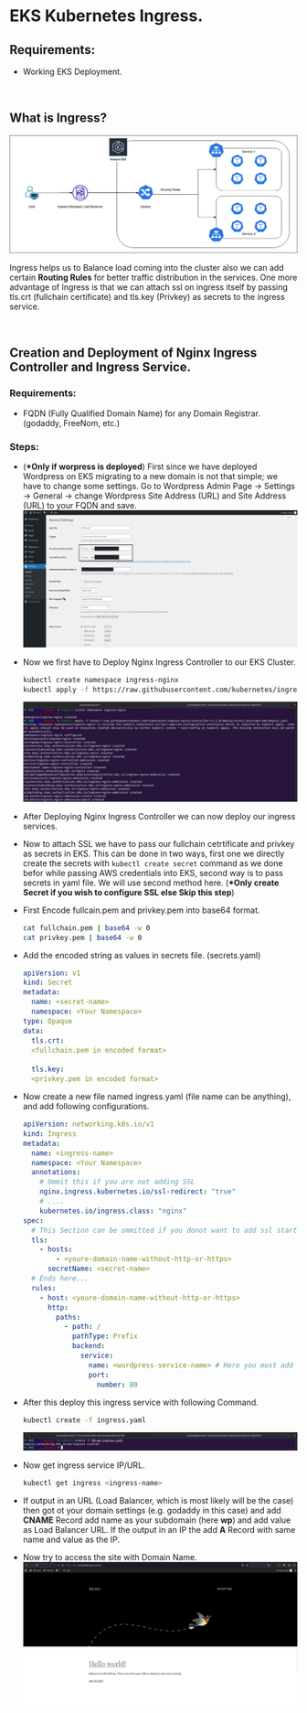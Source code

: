 # EKS Kubernetes Ingress.

## Requirements:

- Working EKS Deployment.

<br />

## What is Ingress?

![](__assets__/ingress.png)

Ingress helps us to Balance load coming into the cluster also we can add certain **Routing Rules**
for better traffic distribution in the services.
One more advantage of Ingress is that we can attach ssl on ingress itself by passing tls.crt (fullchain certificate) and tls.key (Privkey) as secrets to the ingress service.

<br />

## Creation and Deployment of Nginx Ingress Controller and Ingress Service.

### Requirements:

- FQDN (Fully Qualified Domain Name) for any Domain Registrar. (godaddy, FreeNom, etc.)

### Steps:

- (**\*Only if worpress is deployed**) First since we have deployed Wordpress on EKS migrating to a new domain is not that simple; we have to change some settings. Go to Wordpress Admin Page -> Settings -> General -> change Wordpress Site Address (URL) and Site Address (URL) to your FQDN and save.
  ![](__assets__/Screenshot%20from%202023-04-10%2017-53-15.png)

- Now we first have to Deploy Nginx Ingress Controller to our EKS Cluster.

  ```bash
  kubectl create namespace ingress-nginx
  kubectl apply -f https://raw.githubusercontent.com/kubernetes/ingress-nginx/controller-v1.1.0/deploy/static/provider/aws/deploy.yaml
  ```

  ![](__assets__/Screenshot%20from%202023-04-10%2016-03-00.png)

- After Deploying Nginx Ingress Controller we can now deploy our ingress services.

- Now to attach SSL we have to pass our fullchain cetrtificate and privkey as secrets in EKS. This can be done in two ways, first one we directly create the secrets with `kubectl create secret` command as we done befor while passing AWS credentials into EKS, second way is to pass secrets in yaml file. We will use second method here. (**\*Only create Secret if you wish to configure SSL else Skip this step**)

- First Encode fullcain.pem and privkey.pem into base64 format.

  ```bash
  cat fullchain.pem | base64 -w 0
  cat privkey.pem | base64 -w 0
  ```

- Add the encoded string as values in secrets file. (secrets.yaml)

  ```yaml
  apiVersion: v1
  kind: Secret
  metadata:
    name: <secret-name>
    namespace: <Your Namespace>
  type: Opaque
  data:
    tls.crt:
    <fullchain.pem in encoded format>

    tls.key:
    <privkey.pem in encoded format>
  ```

- Now create a new file named ingress.yaml (file name can be anything), and add following configurations.

  ```yaml
  apiVersion: networking.k8s.io/v1
  kind: Ingress
  metadata:
    name: <ingress-name>
    namespace: <Your Namespace>
    annotations:
      # Ommit this if you are not adding SSL
      nginx.ingress.kubernetes.io/ssl-redirect: "true"
      # ....
      kubernetes.io/ingress.class: "nginx"
  spec:
    # This Section can be ommitted if you donot want to add ssl starting here...
    tls:
      - hosts:
          - <youre-domain-name-without-http-or-https>
        secretName: <secret-name>
    # Ends here...
    rules:
      - host: <youre-domain-name-without-http-or-https>
        http:
          paths:
            - path: /
              pathType: Prefix
              backend:
                service:
                  name: <wordpress-service-name> # Here you must add the service name on which you want to attach ingress, in this case I want to access my Wordpress through ingress.
                  port:
                    number: 80
  ```

- After this deploy this ingress service with following Command.

  ```bash
  kubectl create -f ingress.yaml
  ```

  ![](__assets__/Screenshot%20from%202023-04-10%2016-04-42.png)

- Now get ingress service IP/URL.

  ```bash
  kubectl get ingress <ingress-name>
  ```

- If output in an URL (Load Balancer, which is most likely will be the case) then got ot your domain settings (e.g. godaddy in this case) and add **CNAME** Record add name as your subdomain (here **wp**) and add value as Load Balancer URL. If the output in an IP the add **A** Record with same name and value as the IP.

- Now try to access the site with Domain Name.
  ![](__assets__/Screenshot%20from%202023-04-10%2019-02-15.png)
